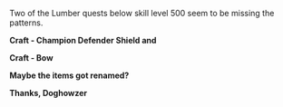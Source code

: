 Two of the Lumber quests below skill level 500 seem to be missing the patterns.

**Craft - Champion Defender Shield and**

**Craft - Bow**

**Maybe the items got renamed?**

**Thanks, Doghowzer**